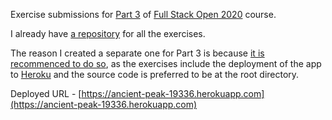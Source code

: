 Exercise submissions for [Part 3](https://fullstackopen.com/en/part3) of [Full Stack Open 2020](https://fullstackopen.com) course.

I already have [a repository](https://github.com/HtetOoWaiYan/full-stack-open) for all the exercises.

The reason I created a separate one for Part 3 is because [it is recommenced to do so](https://fullstackopen.com/en/part3/node_js_and_express#exercises-3-1-3-6), as the exercises include the deployment of the app to [Heroku](https://www.heroku.com) and the source code is preferred to be at the root directory.

Deployed URL - [https://ancient-peak-19336.herokuapp.com](https://ancient-peak-19336.herokuapp.com)
